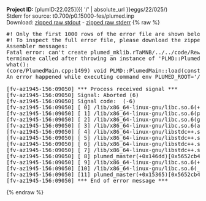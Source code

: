 **Project ID:** [plumID:22.025]({{ '/' | absolute_url }}eggs/22/025/)  
Stderr for source:  t0.700/p0.15000-fes/plumed.inp   
Download: [zipped raw stdout](plumed.inp.plumed_master.stdout.txt.zip) - [zipped raw stderr](plumed.inp.plumed_master.stderr.txt.zip) 
{% raw %}
<pre>
#! Only the first 1000 rows of the error file are shown below
#! To inspect the full error file, please download the zipped raw stderr file above
Assembler messages:
Fatal error: can't create plumed_mklib.rTaMNB/../../code/ReweightGeomFES.o: No such file or directory
terminate called after throwing an instance of 'PLMD::Plumed::ExceptionError'
what():
(core/PlumedMain.cpp:1499) void PLMD::PlumedMain::load(const std::string&)
An error happened while executing command env PLUMED_ROOT='/home/runner/opt/lib/plumed_master' PLUMED_VERSION='2.11.0-dev' PLUMED_HTMLDIR='/home/runner/opt/share/doc/plumed_master' PLUMED_INCLUDEDIR='/home/runner/opt/include' PLUMED_PROGRAM_NAME='plumed_master' PLUMED_IS_INSTALLED='yes' "/home/runner/opt/lib/plumed_master"/scripts/mklib.sh -n -o ./../../code/ReweightGeomFES.2.11.0-dev.so ../../code/ReweightGeomFES.cpp

[fv-az1945-156:09050] *** Process received signal ***
[fv-az1945-156:09050] Signal: Aborted (6)
[fv-az1945-156:09050] Signal code:  (-6)
[fv-az1945-156:09050] [ 0] /lib/x86_64-linux-gnu/libc.so.6(+0x45330)[0x7f4dd2a45330]
[fv-az1945-156:09050] [ 1] /lib/x86_64-linux-gnu/libc.so.6(pthread_kill+0x11c)[0x7f4dd2a9eb2c]
[fv-az1945-156:09050] [ 2] /lib/x86_64-linux-gnu/libc.so.6(gsignal+0x1e)[0x7f4dd2a4527e]
[fv-az1945-156:09050] [ 3] /lib/x86_64-linux-gnu/libc.so.6(abort+0xdf)[0x7f4dd2a288ff]
[fv-az1945-156:09050] [ 4] /lib/x86_64-linux-gnu/libstdc++.so.6(+0xa5ff5)[0x7f4dd2ea5ff5]
[fv-az1945-156:09050] [ 5] /lib/x86_64-linux-gnu/libstdc++.so.6(+0xbb0da)[0x7f4dd2ebb0da]
[fv-az1945-156:09050] [ 6] /lib/x86_64-linux-gnu/libstdc++.so.6(_ZSt10unexpectedv+0x0)[0x7f4dd2ea5a55]
[fv-az1945-156:09050] [ 7] /lib/x86_64-linux-gnu/libstdc++.so.6(+0xa5a6f)[0x7f4dd2ea5a6f]
[fv-az1945-156:09050] [ 8] plumed_master(+0x146dd)[0x5652cb40a6dd]
[fv-az1945-156:09050] [ 9] /lib/x86_64-linux-gnu/libc.so.6(+0x2a1ca)[0x7f4dd2a2a1ca]
[fv-az1945-156:09050] [10] /lib/x86_64-linux-gnu/libc.so.6(__libc_start_main+0x8b)[0x7f4dd2a2a28b]
[fv-az1945-156:09050] [11] plumed_master(+0x15365)[0x5652cb40b365]
[fv-az1945-156:09050] *** End of error message ***
</pre>
{% endraw %}
